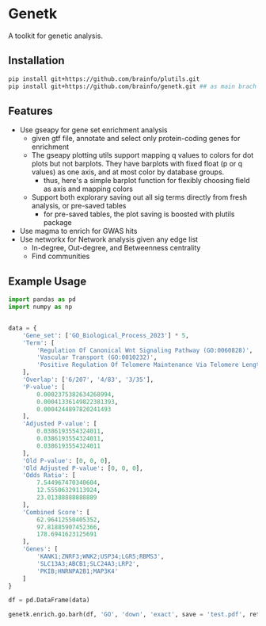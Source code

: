 # Genetk

A toolkit for genetic analysis.

## Installation

```bash
pip install git+https://github.com/brainfo/plutils.git
pip install git+https://github.com/brainfo/genetk.git ## as main brach is not published. SORRY for this.
```

## Features

- Use gseapy for gene set enrichment analysis
  - given gtf file, annotate and select only protein-coding genes for enrichment
  - The gseapy plotting utils support mapping q values to colors for dot plots but not barplots. They have barplots with fixed float (p or q values) as one axis, and at most color by database groups.
    - thus, here's a simple barplot function for flexibly choosing field as axis and mapping colors
  - Support both explorary saving out all sig terms directly from fresh analysis, or pre-saved tables
    - for pre-saved tables, the plot saving is boosted with plutils package 
- Use magma to enrich for GWAS hits
- Use networkx for Network analysis given any edge list
  - In-degree, Out-degree, and Betweenness centrality
  - Find communities

## Example Usage

```python
import pandas as pd
import numpy as np


data = {
    'Gene_set': ['GO_Biological_Process_2023'] * 5,
    'Term': [
        'Regulation Of Canonical Wnt Signaling Pathway (GO:0060828)',
        'Vascular Transport (GO:0010232)',
        'Positive Regulation Of Telomere Maintenance Via Telomere Lengthening (GO:1904358)'
    ],
    'Overlap': ['6/207', '4/83', '3/35'],
    'P-value': [
        0.0002375382634268994,
        0.00041336149822381393,
        0.0004244897820241493
    ],
    'Adjusted P-value': [
        0.0386193554324011,
        0.0386193554324011,
        0.0386193554324011
    ],
    'Old P-value': [0, 0, 0],
    'Old Adjusted P-value': [0, 0, 0],
    'Odds Ratio': [
        7.544967470340604,
        12.55506329113924,
        23.01388888888889
    ],
    'Combined Score': [
        62.96412550405352,
        97.81885907452366,
        178.6941623125691
    ],
    'Genes': [
        'KANK1;ZNRF3;WNK2;USP34;LGR5;RBMS3',
        'SLC13A3;ABCB1;SLC24A3;LRP2',
        'PKIB;HNRNPA2B1;MAP3K4'
    ]
}

df = pd.DataFrame(data)

genetk.enrich.go.barh(df, 'GO', 'down', 'exact', save = 'test.pdf', return_ax=False)
```
